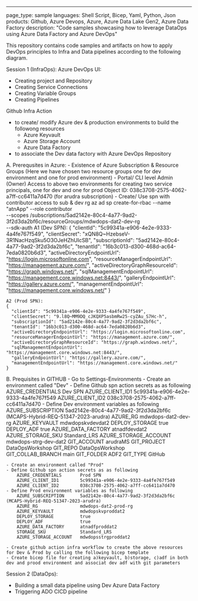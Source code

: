 ---
page_type: sample
languages: Shell Script, Bicep, Yaml, Python, Json
products: Github, Azure Devops, Azure, Azure Data Lake Gen2, Azure Data Factory
description: "Code samples showcasing how to leverage DataOps using Azure Data Factory and Azure DevOps"

This repository contains code samples and artifacts on how to apply DevOps principles to Infra and Data pipelines according to the following diagram.

Session 1 (InfraOps):
Azure DevOps UI:
- Creating project and Repository
- Creating Service Connections
- Creating Variable Groups
- Creating Pipelines

Github Infra Action 
- to create/ modify Azure dev & production environments to build the followong resources
    * Azure Keyvault
    * Azure Storage Account
    * Azure Data Factory
- to associate the Dev data factory with Azure DevOps Repository

A.	Prerequsites in Azure:
	- Existence of Azure Subscription & Resource Groups (Here we have chosen two resource groups one for dev environment and one for prod environment)
	- Portal/ CLI level Admin (Owner) Access to above two environments for creating two service principals, one for dev and one for prod
	 Object ID: 038c3708-2575-4062-a7ff-cc6411a7d470 (for arudra subscription)
	- Create/ Use spn with contributor access to sub & dev rg
	 az ad sp create-for-rbac --name "atnApp" --role contributor \
				--scopes /subscriptions/5ad2142e-80c4-4a77-9ad2-3f2d3da2bf6c/resourceGroups/mdwdops-dat2-dev-rg\
				--sdk-auth
	A1 (Dev SPN):
	{
	  "clientId": "5c99341a-e906-4e2e-9333-4a4fe767f549",
	  "clientSecret": "xQN8Q~HzebseV-3R1NacHzqSku5O3OJeHZhUIcSB",
	  "subscriptionId": "5ad2142e-80c4-4a77-9ad2-3f2d3da2bf6c",
	  "tenantId": "16b3c013-d300-468d-ac64-7eda0820b6d3",
	  "activeDirectoryEndpointUrl": "https://login.microsoftonline.com",
	  "resourceManagerEndpointUrl": "https://management.azure.com/",
	  "activeDirectoryGraphResourceId": "https://graph.windows.net/",
	  "sqlManagementEndpointUrl": "https://management.core.windows.net:8443/",
	  "galleryEndpointUrl": "https://gallery.azure.com/",
	  "managementEndpointUrl": "https://management.core.windows.net/"
	}

	A2 (Prod SPN):
	{
	  "clientId": "5c99341a-e906-4e2e-9333-4a4fe767f549",
	  "clientSecret": "9.l8Q~MM9DQ_cJKQXP5asbmRw25-cyZAu_S7Hc-h",
	  "subscriptionId": "5ad2142e-80c4-4a77-9ad2-3f2d3da2bf6c",
	  "tenantId": "16b3c013-d300-468d-ac64-7eda0820b6d3",
	  "activeDirectoryEndpointUrl": "https://login.microsoftonline.com",
	  "resourceManagerEndpointUrl": "https://management.azure.com/",
	  "activeDirectoryGraphResourceId": "https://graph.windows.net/",
	  "sqlManagementEndpointUrl": "https://management.core.windows.net:8443/",
	  "galleryEndpointUrl": "https://gallery.azure.com/",
	  "managementEndpointUrl": "https://management.core.windows.net/"
	}


B. Prequisites in GITHUB
	- Go to Settings-Environments
	- Create an environment called "Dev"
	- Define Github spn action secrets as as following
		AZURE_CREDENTIALS		Dev SPN
		AZURE_CLIENT_ID1		5c99341a-e906-4e2e-9333-4a4fe767f549
		AZURE_CLIENT_ID2		038c3708-2575-4062-a7ff-cc6411a7d470
	- Define Dev environment variables as following
		AZURE_SUBSCRIPTION		5ad2142e-80c4-4a77-9ad2-3f2d3da2bf6c (MCAPS-Hybrid-REQ-51347-2023-arudra)
		AZURE_RG				mdwdops-dat2-dev-rg
		AZURE_KEYVAULT			mdwdopskvdevdat2
		DEPLOY_STORAGE			true
		DEPLOY_ADF				true
		AZURE_DATA_FACTORY		atnadfdevdat2
		AZURE_STORAGE_SKU		Standard_LRS
		AZURE_STORAGE_ACCOUNT	mdwdops-strg-dev-dat2
		GIT_ACCOUNT				arudraMS
		GIT_PROJECT				DataOpsWorkshop
		GIT_REPO				DataOpsWorkshop		
		GIT_COLLAB_BRANCH		main
		GIT_FOLDER				ADF2
		GIT_TYPE				GitHub

	- Create an environment called "Prod"
	- Define Github spn action secrets as as following
		AZURE_CREDENTIALS		Prod SPN
		AZURE_CLIENT_ID1		5c99341a-e906-4e2e-9333-4a4fe767f549
		AZURE_CLIENT_ID2		038c3708-2575-4062-a7ff-cc6411a7d470
	- Define Prod environment variables as following
		AZURE_SUBSCRIPTION		5ad2142e-80c4-4a77-9ad2-3f2d3da2bf6c (MCAPS-Hybrid-REQ-51347-2023-arudra)
		AZURE_RG				mdwdops-dat2-prod-rg
		AZURE_KEYVAULT			mdwdopskvproddat2
		DEPLOY_STORAGE			true
		DEPLOY_ADF				true
		AZURE_DATA_FACTORY		atnadfproddat2
		STORAGE_SKU				Standard_LRS
		AZURE_STORAGE_ACCOUNT	mdwdopsstrgproddat2
	
	- Create github action infra workflow to create the above resources for Dev & Prod by calling the following bicep template
	- Create bicep file for creating a)keyvault, b)storage, c)adf in both dev and prood environment and associat dev adf with git parameters

Session 2 (DataOps):
- Building a small data pipeline using Dev Azure Data Factory
- Triggering ADO CICD pipeline
